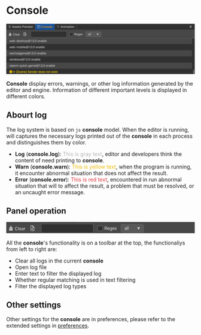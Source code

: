 # Console

![main](index/main.jpg)

**Console** display errors, warnings, or other log information generated by the editor and engine. Information of different important levels is displayed in different colors.

## Abourt log
The log system is based on `js` **console** model. When the editor is running, will captures the necessary logs printed out of the **console** in each process and distinguishes them by color.

  - **Log** (__console.log__): <font color=#b6b6b6>This is gray text</font>, editor and developers think the content of need printing to **console**.
  - **Warn** (__console.warn__): <font color=#ebbe09>This is yellow text</font>, when the program is running, it encounter abnormal situation that does not affect  the result.
  - **Error** (__console.error__): <font color=#dd3c43>This is red text</font>, encountered in run abnormal situation that will to affect the result, a problem that must be resolved, or an uncaught error message.

## Panel operation

![main](index/tools.jpg)

All the **console**'s functionality is on a toolbar at the top, the functionaliys from left to right are:

*  Clear all logs in the current **console**
*  Open log file
*  Enter text to filter the displayed log
*  Whether regular matching is used in text filtering
*  Filter the displayed log types

## Other settings

Other settings for the **console** are in preferences, please refer to the extended settings in [preferences](../preferences/index.md).